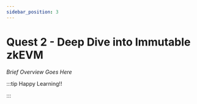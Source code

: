 ```yaml
---
sidebar_position: 3
---
```


# Quest 2 - Deep Dive into Immutable zkEVM

_Brief Overview Goes Here_

:::tip Happy Learning!!

<QuestButton text="Go To Quest" link="" />

:::
